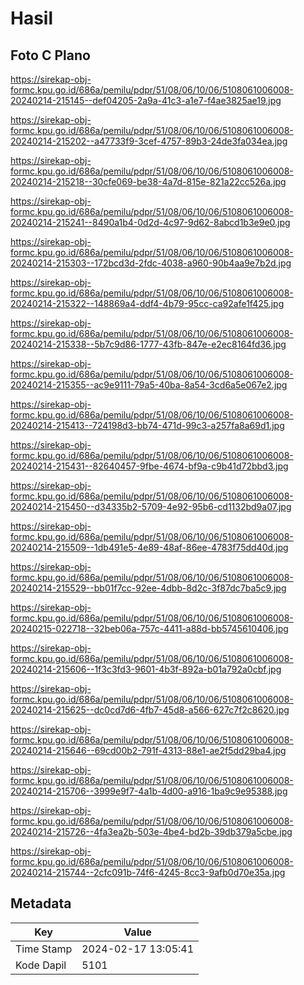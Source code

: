 # Hasil

## Foto C Plano

https://sirekap-obj-formc.kpu.go.id/686a/pemilu/pdpr/51/08/06/10/06/5108061006008-20240214-215145--def04205-2a9a-41c3-a1e7-f4ae3825ae19.jpg

https://sirekap-obj-formc.kpu.go.id/686a/pemilu/pdpr/51/08/06/10/06/5108061006008-20240214-215202--a47733f9-3cef-4757-89b3-24de3fa034ea.jpg

https://sirekap-obj-formc.kpu.go.id/686a/pemilu/pdpr/51/08/06/10/06/5108061006008-20240214-215218--30cfe069-be38-4a7d-815e-821a22cc526a.jpg

https://sirekap-obj-formc.kpu.go.id/686a/pemilu/pdpr/51/08/06/10/06/5108061006008-20240214-215241--8490a1b4-0d2d-4c97-9d62-8abcd1b3e9e0.jpg

https://sirekap-obj-formc.kpu.go.id/686a/pemilu/pdpr/51/08/06/10/06/5108061006008-20240214-215303--172bcd3d-2fdc-4038-a960-90b4aa9e7b2d.jpg

https://sirekap-obj-formc.kpu.go.id/686a/pemilu/pdpr/51/08/06/10/06/5108061006008-20240214-215322--148869a4-ddf4-4b79-95cc-ca92afe1f425.jpg

https://sirekap-obj-formc.kpu.go.id/686a/pemilu/pdpr/51/08/06/10/06/5108061006008-20240214-215338--5b7c9d86-1777-43fb-847e-e2ec8164fd36.jpg

https://sirekap-obj-formc.kpu.go.id/686a/pemilu/pdpr/51/08/06/10/06/5108061006008-20240214-215355--ac9e9111-79a5-40ba-8a54-3cd6a5e067e2.jpg

https://sirekap-obj-formc.kpu.go.id/686a/pemilu/pdpr/51/08/06/10/06/5108061006008-20240214-215413--724198d3-bb74-471d-99c3-a257fa8a69d1.jpg

https://sirekap-obj-formc.kpu.go.id/686a/pemilu/pdpr/51/08/06/10/06/5108061006008-20240214-215431--82640457-9fbe-4674-bf9a-c9b41d72bbd3.jpg

https://sirekap-obj-formc.kpu.go.id/686a/pemilu/pdpr/51/08/06/10/06/5108061006008-20240214-215450--d34335b2-5709-4e92-95b6-cd1132bd9a07.jpg

https://sirekap-obj-formc.kpu.go.id/686a/pemilu/pdpr/51/08/06/10/06/5108061006008-20240214-215509--1db491e5-4e89-48af-86ee-4783f75dd40d.jpg

https://sirekap-obj-formc.kpu.go.id/686a/pemilu/pdpr/51/08/06/10/06/5108061006008-20240214-215529--bb01f7cc-92ee-4dbb-8d2c-3f87dc7ba5c9.jpg

https://sirekap-obj-formc.kpu.go.id/686a/pemilu/pdpr/51/08/06/10/06/5108061006008-20240215-022718--32beb06a-757c-4411-a88d-bb5745610406.jpg

https://sirekap-obj-formc.kpu.go.id/686a/pemilu/pdpr/51/08/06/10/06/5108061006008-20240214-215606--1f3c3fd3-9601-4b3f-892a-b01a792a0cbf.jpg

https://sirekap-obj-formc.kpu.go.id/686a/pemilu/pdpr/51/08/06/10/06/5108061006008-20240214-215625--dc0cd7d6-4fb7-45d8-a566-627c7f2c8620.jpg

https://sirekap-obj-formc.kpu.go.id/686a/pemilu/pdpr/51/08/06/10/06/5108061006008-20240214-215646--69cd00b2-791f-4313-88e1-ae2f5dd29ba4.jpg

https://sirekap-obj-formc.kpu.go.id/686a/pemilu/pdpr/51/08/06/10/06/5108061006008-20240214-215706--3999e9f7-4a1b-4d00-a916-1ba9c9e95388.jpg

https://sirekap-obj-formc.kpu.go.id/686a/pemilu/pdpr/51/08/06/10/06/5108061006008-20240214-215726--4fa3ea2b-503e-4be4-bd2b-39db379a5cbe.jpg

https://sirekap-obj-formc.kpu.go.id/686a/pemilu/pdpr/51/08/06/10/06/5108061006008-20240214-215744--2cfc091b-74f6-4245-8cc3-9afb0d70e35a.jpg


## Metadata

| Key        | Value               |
| ---------- | ------------------- |
| Time Stamp | 2024-02-17 13:05:41 |
| Kode Dapil | 5101                |



